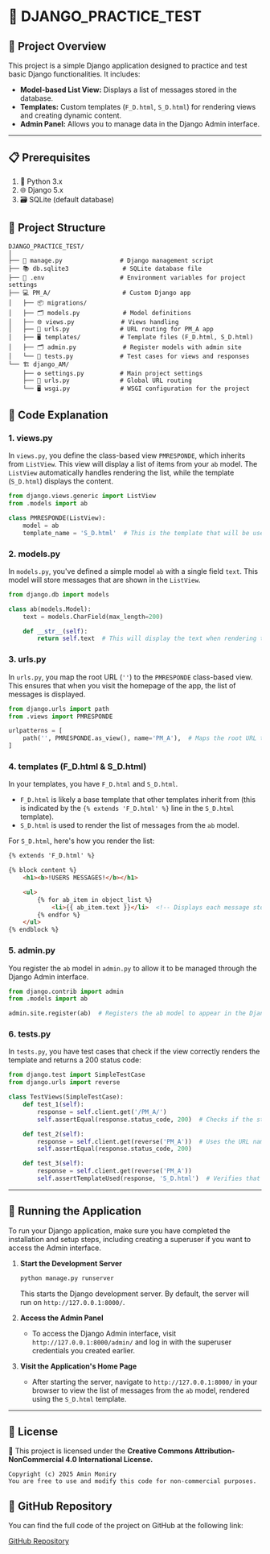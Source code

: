 # 🚀 DJANGO_PRACTICE_TEST

## 📌 Project Overview

This project is a simple Django application designed to practice and test basic Django functionalities. It includes:

- **Model-based List View:** Displays a list of messages stored in the database.
- **Templates:** Custom templates (`F_D.html`, `S_D.html`) for rendering views and creating dynamic content.
- **Admin Panel:** Allows you to manage data in the Django Admin interface.

---

## 📋 Prerequisites

1. 🐍 Python 3.x
2. 🌐 Django 5.x
3. 🗃 SQLite (default database)


## 📂 Project Structure

```
DJANGO_PRACTICE_TEST/
│
├── 📜 manage.py                # Django management script
├── 📚 db.sqlite3               # SQLite database file
├── 🌱 .env                     # Environment variables for project settings
├── 💻 PM_A/                    # Custom Django app
│   ├── 📦 migrations/
│   ├── 🗂 models.py            # Model definitions
│   ├── 🌐 views.py             # Views handling
│   ├── 🔗 urls.py              # URL routing for PM_A app
│   ├── 🖥 templates/           # Template files (F_D.html, S_D.html)
│   ├── 🗂 admin.py             # Register models with admin site
│   └── 📑 tests.py             # Test cases for views and responses
└── 🏗 django_AM/
    ├── ⚙ settings.py          # Main project settings
    ├── 🔗 urls.py              # Global URL routing
    └── 🖥 wsgi.py              # WSGI configuration for the project
```


## 📝 Code Explanation

### 1. **views.py**
In `views.py`, you define the class-based view `PMRESPONDE`, which inherits from `ListView`. This view will display a list of items from your `ab` model. The `ListView` automatically handles rendering the list, while the template (`S_D.html`) displays the content.

```python
from django.views.generic import ListView
from .models import ab

class PMRESPONDE(ListView):
    model = ab
    template_name = 'S_D.html'  # This is the template that will be used to render the list of items.
```

### 2. **models.py**
In `models.py`, you've defined a simple model `ab` with a single field `text`. This model will store messages that are shown in the `ListView`.

```python
from django.db import models

class ab(models.Model):
    text = models.CharField(max_length=200)

    def __str__(self):
        return self.text  # This will display the text when rendering the list of items in the admin panel.
```

### 3. **urls.py**
In `urls.py`, you map the root URL (`''`) to the `PMRESPONDE` class-based view. This ensures that when you visit the homepage of the app, the list of messages is displayed.

```python
from django.urls import path
from .views import PMRESPONDE

urlpatterns = [
    path('', PMRESPONDE.as_view(), name='PM_A'),  # Maps the root URL to the PMRESPONDE view.
]
```

### 4. **templates (F_D.html & S_D.html)**
In your templates, you have `F_D.html` and `S_D.html`.

- `F_D.html` is likely a base template that other templates inherit from (this is indicated by the `{% extends 'F_D.html' %}` line in the `S_D.html` template).
- `S_D.html` is used to render the list of messages from the `ab` model.

For `S_D.html`, here's how you render the list:

```html
{% extends 'F_D.html' %}

{% block content %}
    <h1><b>!USERS MESSAGES!</b></h1>

    <ul>
        {% for ab_item in object_list %}
            <li>{{ ab_item.text }}</li>  <!-- Displays each message stored in the ab model -->
        {% endfor %}
    </ul>
{% endblock %}
```

### 5. **admin.py**
You register the `ab` model in `admin.py` to allow it to be managed through the Django Admin interface.

```python
from django.contrib import admin
from .models import ab

admin.site.register(ab)  # Registers the ab model to appear in the Django Admin panel.
```

### 6. **tests.py**
In `tests.py`, you have test cases that check if the view correctly renders the template and returns a 200 status code:

```python
from django.test import SimpleTestCase
from django.urls import reverse

class TestViews(SimpleTestCase):
    def test_1(self):
        response = self.client.get('/PM_A/')
        self.assertEqual(response.status_code, 200)  # Checks if the status code is 200, meaning the page loaded correctly.

    def test_2(self):
        response = self.client.get(reverse('PM_A'))  # Uses the URL name to generate the URL.
        self.assertEqual(response.status_code, 200)

    def test_3(self):
        response = self.client.get(reverse('PM_A'))
        self.assertTemplateUsed(response, 'S_D.html')  # Verifies that the correct template is used.
```

---

## 🔧 Running the Application

To run your Django application, make sure you have completed the installation and setup steps, including creating a superuser if you want to access the Admin interface.

1. **Start the Development Server**
   ```bash
   python manage.py runserver
   ```
   This starts the Django development server. By default, the server will run on `http://127.0.0.1:8000/`.

2. **Access the Admin Panel**
   - To access the Django Admin interface, visit `http://127.0.0.1:8000/admin/` and log in with the superuser credentials you created earlier.

3. **Visit the Application's Home Page**
   - After starting the server, navigate to `http://127.0.0.1:8000/` in your browser to view the list of messages from the `ab` model, rendered using the `S_D.html` template.

---
## 📜 License
🔖 This project is licensed under the **Creative Commons Attribution-NonCommercial 4.0 International License.**

```
Copyright (c) 2025 Amin Moniry
You are free to use and modify this code for non-commercial purposes.
```


## 📍 GitHub Repository

You can find the full code of the project on GitHub at the following link:

[GitHub Repository](https://github.com/Amin-moniry-pr7/DJANGO_PRACTICE_CODE.git)

